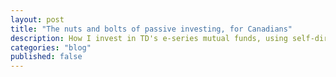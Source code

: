 ```yaml
---
layout: post
title: "The nuts and bolts of passive investing, for Canadians"
description: How I invest in TD's e-series mutual funds, using self-directed investment accounts
categories: "blog"
published: false
---
```


